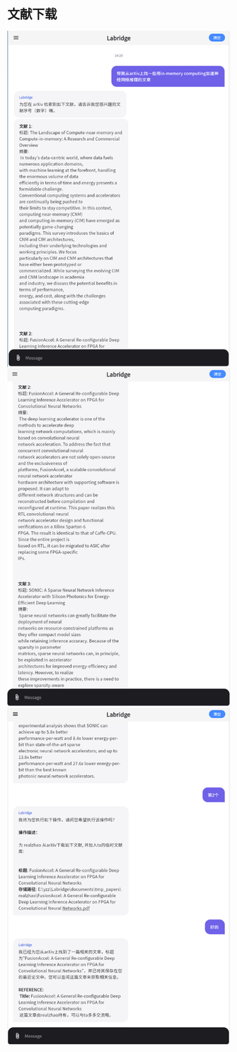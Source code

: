 # 文献下载

![ArXiv download part1](../images/paper_download_qa_1.png)
![Arxiv download part2](../images/paper_download_qa_2.png)
![ArXiv download part3](../images/paper_download_qa_3.png)